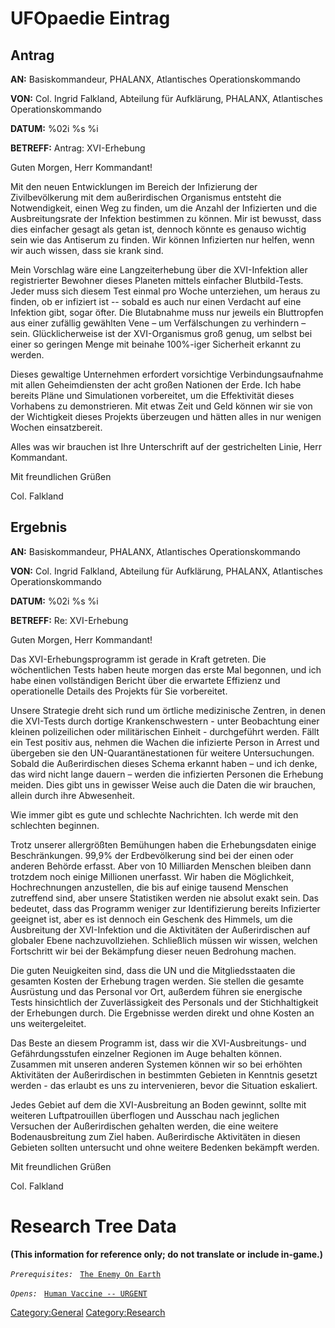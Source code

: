 # UFOpaedie Eintrag

## Antrag

**AN:** Basiskommandeur, PHALANX, Atlantisches Operationskommando

**VON:** Col. Ingrid Falkland, Abteilung für Aufklärung, PHALANX,
Atlantisches Operationskommando

**DATUM:** %02i %s %i

**BETREFF:** Antrag: XVI-Erhebung

Guten Morgen, Herr Kommandant!

Mit den neuen Entwicklungen im Bereich der Infizierung der
Zivilbevölkerung mit dem außerirdischen Organismus entsteht die
Notwendigkeit, einen Weg zu finden, um die Anzahl der Infizierten und
die Ausbreitungsrate der Infektion bestimmen zu können. Mir ist bewusst,
dass dies einfacher gesagt als getan ist, dennoch könnte es genauso
wichtig sein wie das Antiserum zu finden. Wir können Infizierten nur
helfen, wenn wir auch wissen, dass sie krank sind.

Mein Vorschlag wäre eine Langzeiterhebung über die XVI-Infektion aller
registrierter Bewohner dieses Planeten mittels einfacher Blutbild-Tests.
Jeder muss sich diesem Test einmal pro Woche unterziehen, um heraus zu
finden, ob er infiziert ist -- sobald es auch nur einen Verdacht auf
eine Infektion gibt, sogar öfter. Die Blutabnahme muss nur jeweils ein
Bluttropfen aus einer zufällig gewählten Vene – um Verfälschungen zu
verhindern – sein. Glücklicherweise ist der XVI-Organismus groß genug,
um selbst bei einer so geringen Menge mit beinahe 100%-iger Sicherheit
erkannt zu werden.

Dieses gewaltige Unternehmen erfordert vorsichtige Verbindungsaufnahme
mit allen Geheimdiensten der acht großen Nationen der Erde. Ich habe
bereits Pläne und Simulationen vorbereitet, um die Effektivität dieses
Vorhabens zu demonstrieren. Mit etwas Zeit und Geld können wir sie von
der Wichtigkeit dieses Projekts überzeugen und hätten alles in nur
wenigen Wochen einsatzbereit.

Alles was wir brauchen ist Ihre Unterschrift auf der gestrichelten
Linie, Herr Kommandant.

Mit freundlichen Grüßen

Col. Falkland

## Ergebnis

**AN:** Basiskommandeur, PHALANX, Atlantisches Operationskommando

**VON:** Col. Ingrid Falkland, Abteilung für Aufklärung, PHALANX,
Atlantisches Operationskommando

**DATUM:** %02i %s %i

**BETREFF:** Re: XVI-Erhebung

Guten Morgen, Herr Kommandant!

Das XVI-Erhebungsprogramm ist gerade in Kraft getreten. Die
wöchentlichen Tests haben heute morgen das erste Mal begonnen, und ich
habe einen vollständigen Bericht über die erwartete Effizienz und
operationelle Details des Projekts für Sie vorbereitet.

Unsere Strategie dreht sich rund um örtliche medizinische Zentren, in
denen die XVI-Tests durch dortige Krankenschwestern - unter Beobachtung
einer kleinen polizeilichen oder militärischen Einheit - durchgeführt
werden. Fällt ein Test positiv aus, nehmen die Wachen die infizierte
Person in Arrest und übergeben sie den UN-Quarantänestationen für
weitere Untersuchungen. Sobald die Außerirdischen dieses Schema erkannt
haben – und ich denke, das wird nicht lange dauern – werden die
infizierten Personen die Erhebung meiden. Dies gibt uns in gewisser
Weise auch die Daten die wir brauchen, allein durch ihre Abwesenheit.

Wie immer gibt es gute und schlechte Nachrichten. Ich werde mit den
schlechten beginnen.

Trotz unserer allergrößten Bemühungen haben die Erhebungsdaten einige
Beschränkungen. 99,9% der Erdbevölkerung sind bei der einen oder anderen
Behörde erfasst. Aber von 10 Milliarden Menschen bleiben dann trotzdem
noch einige Millionen unerfasst. Wir haben die Möglichkeit,
Hochrechnungen anzustellen, die bis auf einige tausend Menschen
zutreffend sind, aber unsere Statistiken werden nie absolut exakt sein.
Das bedeutet, dass das Programm weniger zur Identifizierung bereits
Infizierter geeignet ist, aber es ist dennoch ein Geschenk des Himmels,
um die Ausbreitung der XVI-Infektion und die Aktivitäten der
Außerirdischen auf globaler Ebene nachzuvollziehen. Schließlich müssen
wir wissen, welchen Fortschritt wir bei der Bekämpfung dieser neuen
Bedrohung machen.

Die guten Neuigkeiten sind, dass die UN und die Mitgliedsstaaten die
gesamten Kosten der Erhebung tragen werden. Sie stellen die gesamte
Ausrüstung und das Personal vor Ort, außerdem führen sie energische
Tests hinsichtlich der Zuverlässigkeit des Personals und der
Stichhaltigkeit der Erhebungen durch. Die Ergebnisse werden direkt und
ohne Kosten an uns weitergeleitet.

Das Beste an diesem Programm ist, dass wir die XVI-Ausbreitungs- und
Gefährdungsstufen einzelner Regionen im Auge behalten können. Zusammen
mit unseren anderen Systemen können wir so bei erhöhten Aktivitäten der
Außerirdischen in bestimmten Gebieten in Kenntnis gesetzt werden - das
erlaubt es uns zu intervenieren, bevor die Situation eskaliert.

Jedes Gebiet auf dem die XVI-Ausbreitung an Boden gewinnt, sollte mit
weiteren Luftpatrouillen überflogen und Ausschau nach jeglichen
Versuchen der Außerirdischen gehalten werden, die eine weitere
Bodenausbreitung zum Ziel haben. Außerirdische Aktivitäten in diesen
Gebieten sollten untersucht und ohne weitere Bedenken bekämpft werden.

Mit freundlichen Grüßen

Col. Falkland

# Research Tree Data

**(This information for reference only; do not translate or include
in-game.)**

*`Prerequisites:`*
` `[`The Enemy On Earth`](Research/The_Enemy_On_Earth "wikilink")

*`Opens:`*
` `[`Human Vaccine -- URGENT`](Research/Human_Vaccine_--_URGENT "wikilink")
` `

[Category:General](Category:General "wikilink")
[Category:Research](Category:Research "wikilink")